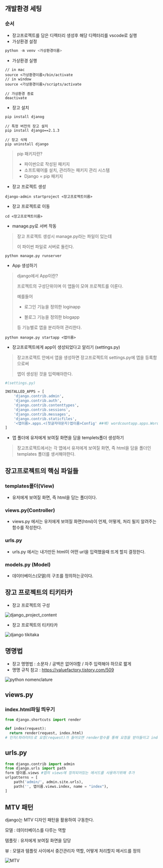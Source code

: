 ## 개발환경 세팅

### 순서

- 장고프로젝트를 담은 디렉터리 생성후 해당 디렉터리를 vscode로 실행
- 가상환경 설정

```python
python -m venv <가상환경이름>
```

- 가상환경 실행

```
// in mac
source <가상환경이름>/bin/activate
// in window
source <가상환경이름>/scripts/activate

// 가상환경 종료
deactivate
```

- 장고 설치

```
pip install djanog

// 특정 버전의 장고 설치
pip install django==2.1.3

// 장고 삭제
pip uninstall django
```

> pip 패키지란?
>
> - 파이썬으로 작성된 패키지
> - 소프트웨어를 설치, 관리하는 패키지 관리 시스템
> - Django = pip 패키지

- 장고 프로젝트 생성

```
django-admin startproject <장고프로젝트이름>
```

- 장고 프로젝트로 이동

```
cd <장고프로젝트이름>
```

- manage.py로 서버 작동

> 장고 프로젝트 생성시 manage.py라는 파일이 있는데
>
> 이 파이썬 파일로 서버로 돌린다.

```
python manage.py runserver
```

- App 생성하기

> django에서 App이란?
>
> 프로젝트의 구성단위이며 이 앱들이 모여 프로젝트를 이룬다.
>
> 예를들어 
>
> - 로그인 기능을 정의한 loginapp
>
> - 블로그 기능을 정의한 blogapp
>
> 등 기능별로 앱을 분리하여 관리한다.

```
python manage.py startapp <앱이름>
```

- 장고프로젝트에게 app이 생성되었다고 알리기 (settings.py)

> 장고프로젝트 안에서 앱을 생성하면 장고프로젝트의 settings.py에 앱을 등록함으로써
>
> 앱이 생성된 것을 입력해야한다.

```python
#(settings.py)

INSTALLED_APPS = [
    'django.contrib.admin',
    'django.contrib.auth',
    'django.contrib.contenttypes',
    'django.contrib.sessions',
    'django.contrib.messages',
    'django.contrib.staticfiles',
  	'<앱이름>.apps.<(첫글자대문자)앱이름>Config' ##예) wordcountapp.apps.WordcountappConfig
]

```



- 앱 폴더에 유저에게 보여질 화면을 담을 templets폴더 생성하기

> 장고프로젝트에서는 각 앱에서 유저에게 보여질 화면, 즉 html을 담을 폴더인 templates 폴더를 생서해야한다.





## 장고프로젝트의 핵심 파일들

### templates폴더(View)

- 유저에게 보여질 화면, 즉 html을 담는 폴더이다.

### views.py(Controller)

- views.py 에서는 유저에게 보여질 화면(html)이 언제, 어떻게, 처리 될지 알려주는 함수를 작성한다.

### urls.py

- urls.py 에서는 내가만든 html이 어떤 url을 입력했을때 뜨게 할지 결정한다.

### models.py (Model)

- 데이터베이스(모델)의 구조를 정의하는곳이다.



## 장고 프로젝트의 티키타카

- 장고 프로젝트의 구성

![django_project_content](../images/django_project_content.png)

- 장고 프로젝트의 티키타카

![django tikitaka](../images/django_tikitaka.png)

## 명명법

- 장고 명명법 : 소문자 / 공백은 없어야함 / 자주 입력해야 하므로 짧게
- 명명 규칙 참고 : https://valuefactory.tistory.com/509

![python nomenclature](../images/python_nomenclature.png)

## views.py

### index.html파일 띄우기

```python
from django.shortcuts import render

def index(request):
  return render(request, index.html)
# 인자(파라미터)로 요청(request)가 들어오면 render함수를 통해 요청을 받아들이고 index.html을 실행시킨다.
```

## urls.py

```python
from django.contrib import admin
from django.urls import path
form 앱이름.views #앱의 views에 정의되어있는 메서드를 사용하기위해 추가
urlpatterns = [
    path('admin/', admin.site.urls),
  	path('', 앱이름.views.index, name = "index"),
]

```

## MTV 패턴

django는 MTV 디자인 패턴을 활용하여 구동한다.

모델 : 데이터베이스를 다루는 역할

템플릿 : 유저에게 보여질 화면을 담당

뷰 : 모델과 템플릿 사이에서 중간관리자 역할, 어떻게 처리할지 메서드를 정의

![MTV](../images/MTV.png)
